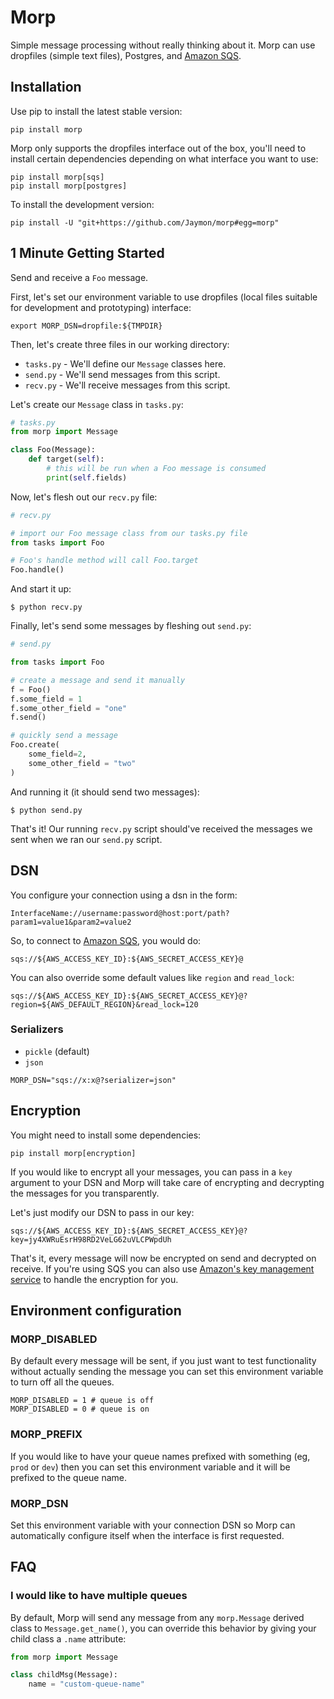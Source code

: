 # Morp

Simple message processing without really thinking about it. Morp can use dropfiles (simple text files), Postgres, and [Amazon SQS](http://aws.amazon.com/sqs/).


## Installation

Use pip to install the latest stable version:

    pip install morp
    
Morp only supports the dropfiles interface out of the box, you'll need to install certain dependencies depending on what interface you want to use:

    pip install morp[sqs]
    pip install morp[postgres]
    
To install the development version:

    pip install -U "git+https://github.com/Jaymon/morp#egg=morp"


## 1 Minute Getting Started

Send and receive a `Foo` message.

First, let's set our environment variable to use dropfiles (local files suitable for development and prototyping) interface:

    export MORP_DSN=dropfile:${TMPDIR}

Then, let's create three files in our working directory:

* `tasks.py` - We'll define our `Message` classes here.
* `send.py` - We'll send messages from this script.
* `recv.py` - We'll receive messages from this script.


Let's create our `Message` class in `tasks.py`:

```python
# tasks.py
from morp import Message

class Foo(Message):
    def target(self):
        # this will be run when a Foo message is consumed
        print(self.fields)
```

Now, let's flesh out our `recv.py` file:

```python
# recv.py

# import our Foo message class from our tasks.py file
from tasks import Foo

# Foo's handle method will call Foo.target
Foo.handle()
```

And start it up:

```
$ python recv.py
```


Finally, let's send some messages by fleshing out `send.py`:

```python
# send.py

from tasks import Foo

# create a message and send it manually
f = Foo()
f.some_field = 1
f.some_other_field = "one"
f.send()

# quickly send a message
Foo.create(
    some_field=2,
    some_other_field = "two"
)
```

And running it (it should send two messages):

```
$ python send.py
```

That's it! Our running `recv.py` script should've received the messages we sent when we ran our `send.py` script.


## DSN

You configure your connection using a dsn in the form:

    InterfaceName://username:password@host:port/path?param1=value1&param2=value2

So, to connect to [Amazon SQS](http://aws.amazon.com/sqs/), you would do:

    sqs://${AWS_ACCESS_KEY_ID}:${AWS_SECRET_ACCESS_KEY}@

You can also override some default values like `region` and `read_lock`:

    sqs://${AWS_ACCESS_KEY_ID}:${AWS_SECRET_ACCESS_KEY}@?region=${AWS_DEFAULT_REGION}&read_lock=120


### Serializers

* `pickle` (default)
* `json`

```
MORP_DSN="sqs://x:x@?serializer=json"
```


## Encryption

You might need to install some dependencies:

```
pip install morp[encryption]
```

If you would like to encrypt all your messages, you can pass in a `key` argument to your DSN and Morp will take care of encrypting and decrypting the messages for you transparently.

Let's just modify our DSN to pass in our key:

    sqs://${AWS_ACCESS_KEY_ID}:${AWS_SECRET_ACCESS_KEY}@?key=jy4XWRuEsrH98RD2VeLG62uVLCPWpdUh

That's it, every message will now be encrypted on send and decrypted on receive. If you're using SQS you can also use [Amazon's key management service](https://github.com/Jaymon/morp/blob/master/docs/KMS.md) to handle the encryption for you.


## Environment configuration

### MORP_DISABLED

By default every message will be sent, if you just want to test functionality without actually sending the message you can set this environment variable to turn off all the queues.

    MORP_DISABLED = 1 # queue is off
    MORP_DISABLED = 0 # queue is on


### MORP_PREFIX

If you would like to have your queue names prefixed with something (eg, `prod` or `dev`) then you can set this environment variable and it will be prefixed to the queue name.


### MORP_DSN

Set this environment variable with your connection DSN so Morp can automatically configure itself when the interface is first requested.


## FAQ

### I would like to have multiple queues

By default, Morp will send any message from any `morp.Message` derived class to `Message.get_name()`, you can override this behavior by giving your child class a `.name` attribute:

```python
from morp import Message

class childMsg(Message):
    name = "custom-queue-name"
```
